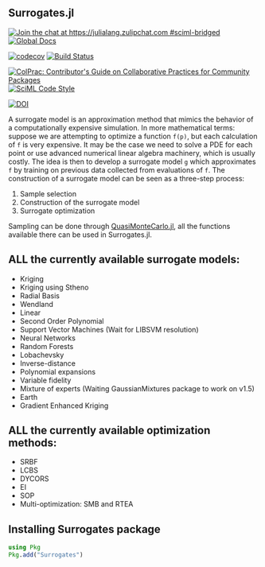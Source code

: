 ## Surrogates.jl

[![Join the chat at https://julialang.zulipchat.com #sciml-bridged](https://img.shields.io/static/v1?label=Zulip&message=chat&color=9558b2&labelColor=389826)](https://julialang.zulipchat.com/#narrow/stream/279055-sciml-bridged)
[![Global Docs](https://img.shields.io/badge/docs-SciML-blue.svg)](https://docs.sciml.ai/Surrogates/stable/)

[![codecov](https://codecov.io/gh/SciML/Surrogates.jl/branch/master/graph/badge.svg)](https://codecov.io/gh/SciML/Surrogates.jl)
[![Build Status](https://github.com/SciML/Surrogates.jl/workflows/CI/badge.svg)](https://github.com/SciML/Surrogates.jl/actions?query=workflow%3ACI)

[![ColPrac: Contributor's Guide on Collaborative Practices for Community Packages](https://img.shields.io/badge/ColPrac-Contributor%27s%20Guide-blueviolet)](https://github.com/SciML/ColPrac)
[![SciML Code Style](https://img.shields.io/static/v1?label=code%20style&message=SciML&color=9558b2&labelColor=389826)](https://github.com/SciML/SciMLStyle)

[![DOI](https://zenodo.org/badge/DOI/10.5281/zenodo.12571719.svg)](https://doi.org/10.5281/zenodo.12571719)

A surrogate model is an approximation method that mimics the behavior of a computationally
expensive simulation. In more mathematical terms: suppose we are attempting to optimize a function
`f(p)`, but each calculation of `f` is very expensive. It may be the case we need to solve a PDE for each point or use advanced numerical linear algebra machinery, which is usually costly. The idea is then to develop a surrogate model `g` which approximates `f` by training on previous data collected from evaluations of `f`.
The construction of a surrogate model can be seen as a three-step process:

 1. Sample selection
 2. Construction of the surrogate model
 3. Surrogate optimization

Sampling can be done through [QuasiMonteCarlo.jl](https://github.com/SciML/QuasiMonteCarlo.jl), all the functions available there can be used in Surrogates.jl.

## ALL the currently available surrogate models:

  - Kriging
  - Kriging using Stheno
  - Radial Basis
  - Wendland
  - Linear
  - Second Order Polynomial
  - Support Vector Machines (Wait for LIBSVM resolution)
  - Neural Networks
  - Random Forests
  - Lobachevsky
  - Inverse-distance
  - Polynomial expansions
  - Variable fidelity
  - Mixture of experts (Waiting GaussianMixtures package to work on v1.5)
  - Earth
  - Gradient Enhanced Kriging

## ALL the currently available optimization methods:

  - SRBF
  - LCBS
  - DYCORS
  - EI
  - SOP
  - Multi-optimization: SMB and RTEA

## Installing Surrogates package

```julia
using Pkg
Pkg.add("Surrogates")
```
